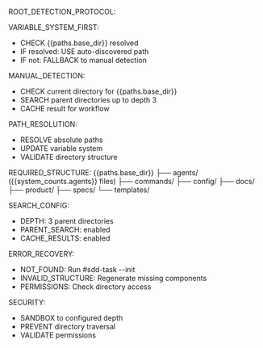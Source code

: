 ROOT_DETECTION_PROTOCOL:

VARIABLE_SYSTEM_FIRST:
- CHECK {{paths.base_dir}} resolved
- IF resolved: USE auto-discovered path
- IF not: FALLBACK to manual detection

MANUAL_DETECTION:
- CHECK current directory for {{paths.base_dir}}
- SEARCH parent directories up to depth 3
- CACHE result for workflow

PATH_RESOLUTION:
- RESOLVE absolute paths
- UPDATE variable system
- VALIDATE directory structure

REQUIRED_STRUCTURE:
{{paths.base_dir}}
├── agents/ ({{system_counts.agents}} files)
├── commands/
├── config/
├── docs/
├── product/
├── specs/
└── templates/

SEARCH_CONFIG:
- DEPTH: 3 parent directories
- PARENT_SEARCH: enabled
- CACHE_RESULTS: enabled

ERROR_RECOVERY:
- NOT_FOUND: Run #sdd-task --init
- INVALID_STRUCTURE: Regenerate missing components
- PERMISSIONS: Check directory access

SECURITY:
- SANDBOX to configured depth
- PREVENT directory traversal
- VALIDATE permissions
